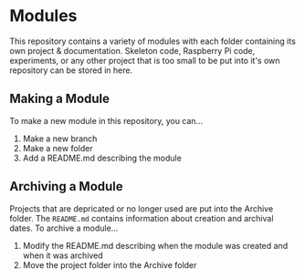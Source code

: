 # Modules
This repository contains a variety of modules with each folder containing its own project & documentation. Skeleton code, Raspberry Pi code, experiments, or any other project that is too small to be put into it's own repository can be stored in here. 

## Making a Module
To make a new module in this repository, you can...

1. Make a new branch
2. Make a new folder
3. Add a README.md describing the module

## Archiving a Module
Projects that are depricated or no longer used are put into the Archive folder. The `README.md` contains information about creation and archival dates. To archive a module...

1. Modify the README.md describing when the module was created and when it was archived
2. Move the project folder into the Archive folder